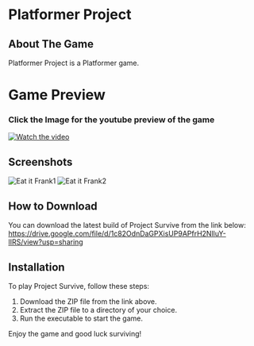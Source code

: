 # Platformer Project

## About The Game
Platformer Project is a Platformer game.

# Game Preview
### Click the Image for the youtube preview of the game
[![Watch the video](http://img.youtube.com/vi/3XoXsdJFLGg/0.jpg)](https://www.youtube.com/watch?v=3XoXsdJFLGg)

## Screenshots
![Eat  it Frank1](https://github.com/ronstar0502/Platformer-Project/assets/102975645/518b2e40-f684-4671-838d-e232dd551384)
![Eat it Frank2](https://github.com/ronstar0502/Platformer-Project/assets/102975645/5e4990e8-0646-4064-8527-9a9309593cff)



## How to Download
You can download the latest build of Project Survive from the link below:
https://drive.google.com/file/d/1c82OdnDaGPXisUP9APfrH2NlluY-lIRS/view?usp=sharing

## Installation
To play Project Survive, follow these steps:
1. Download the ZIP file from the link above.
2. Extract the ZIP file to a directory of your choice.
3. Run the executable to start the game.

Enjoy the game and good luck surviving!
